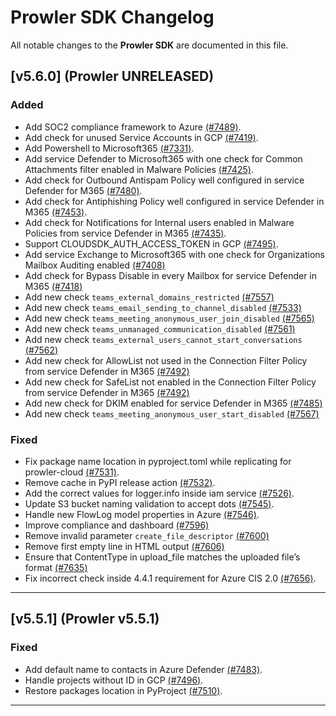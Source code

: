 # Prowler SDK Changelog

All notable changes to the **Prowler SDK** are documented in this file.

## [v5.6.0] (Prowler UNRELEASED)

### Added

- Add SOC2 compliance framework to Azure [(#7489)](https://github.com/prowler-cloud/prowler/pull/7489).
- Add check for unused Service Accounts in GCP [(#7419)](https://github.com/prowler-cloud/prowler/pull/7419).
- Add Powershell to Microsoft365 [(#7331)](https://github.com/prowler-cloud/prowler/pull/7331).
- Add service Defender to Microsoft365 with one check for Common Attachments filter enabled in Malware Policies [(#7425)](https://github.com/prowler-cloud/prowler/pull/7425).
- Add check for Outbound Antispam Policy well configured in service Defender for M365 [(#7480)](https://github.com/prowler-cloud/prowler/pull/7480).
- Add check for Antiphishing Policy well configured in service Defender in M365 [(#7453)](https://github.com/prowler-cloud/prowler/pull/7453).
- Add check for Notifications for Internal users enabled in Malware Policies from service Defender in M365 [(#7435)](https://github.com/prowler-cloud/prowler/pull/7435).
- Support CLOUDSDK_AUTH_ACCESS_TOKEN in GCP [(#7495)](https://github.com/prowler-cloud/prowler/pull/7495).
- Add service Exchange to Microsoft365 with one check for Organizations Mailbox Auditing enabled [(#7408)](https://github.com/prowler-cloud/prowler/pull/7408)
- Add check for Bypass Disable in every Mailbox for service Defender in M365 [(#7418)](https://github.com/prowler-cloud/prowler/pull/7418)
- Add new check `teams_external_domains_restricted` [(#7557)](https://github.com/prowler-cloud/prowler/pull/7557)
- Add new check `teams_email_sending_to_channel_disabled` [(#7533)](https://github.com/prowler-cloud/prowler/pull/7533)
- Add new check `teams_meeting_anonymous_user_join_disabled` [(#7565)](https://github.com/prowler-cloud/prowler/pull/7565)
- Add new check `teams_unmanaged_communication_disabled` [(#7561)](https://github.com/prowler-cloud/prowler/pull/7561)
- Add new check `teams_external_users_cannot_start_conversations` [(#7562)](https://github.com/prowler-cloud/prowler/pull/7562)
- Add new check for AllowList not used in the Connection Filter Policy from service Defender in M365 [(#7492)](https://github.com/prowler-cloud/prowler/pull/7492)
- Add new check for SafeList not enabled in the Connection Filter Policy from service Defender in M365 [(#7492)](https://github.com/prowler-cloud/prowler/pull/7492)
- Add new check for DKIM enabled for service Defender in M365 [(#7485)](https://github.com/prowler-cloud/prowler/pull/7485)
- Add new check `teams_meeting_anonymous_user_start_disabled` [(#7567)](https://github.com/prowler-cloud/prowler/pull/7567)

### Fixed

- Fix package name location in pyproject.toml while replicating for prowler-cloud [(#7531)](https://github.com/prowler-cloud/prowler/pull/7531).
- Remove cache in PyPI release action [(#7532)](https://github.com/prowler-cloud/prowler/pull/7532).
- Add the correct values for logger.info inside iam service [(#7526)](https://github.com/prowler-cloud/prowler/pull/7526).
- Update S3 bucket naming validation to accept dots [(#7545)](https://github.com/prowler-cloud/prowler/pull/7545).
- Handle new FlowLog model properties in Azure [(#7546)](https://github.com/prowler-cloud/prowler/pull/7546).
- Improve compliance and dashboard [(#7596)](https://github.com/prowler-cloud/prowler/pull/7596)
- Remove invalid parameter `create_file_descriptor` [(#7600)](https://github.com/prowler-cloud/prowler/pull/7600)
- Remove first empty line in HTML output [(#7606)](https://github.com/prowler-cloud/prowler/pull/7606)
- Ensure that ContentType in upload_file matches the uploaded file’s format [(#7635)](https://github.com/prowler-cloud/prowler/pull/7635)
- Fix incorrect check inside 4.4.1 requirement for Azure CIS 2.0 [(#7656)](https://github.com/prowler-cloud/prowler/pull/7656).

---

## [v5.5.1] (Prowler v5.5.1)

### Fixed

- Add default name to contacts in Azure Defender [(#7483)](https://github.com/prowler-cloud/prowler/pull/7483).
- Handle projects without ID in GCP [(#7496)](https://github.com/prowler-cloud/prowler/pull/7496).
- Restore packages location in PyProject [(#7510)](https://github.com/prowler-cloud/prowler/pull/7510).

---
